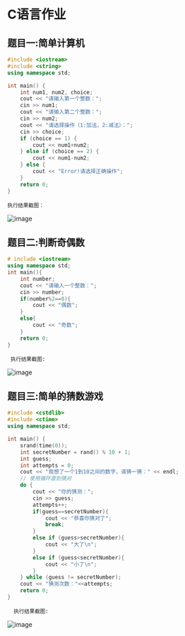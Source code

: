 # C语言作业
## 题目一:简单计算机

```cpp
#include <iostream>
#include <string>
using namespace std;

int main() {
    int num1, num2, choice;
    cout << "请输入第一个整数：";
    cin >> num1;
    cout << "请输入第二个整数：";
    cin >> num2;
    cout << "请选择操作（1:加法，2:减法）：";
    cin >> choice;
    if (choice == 1) {
        cout << num1+num2;
    } else if (choice == 2) {
        cout << num1-num2;
    } else {
        cout << "Error!请选择正确操作";
    }   
    return 0;
}
```

    执行结果截图：

![image](https://github.com/user-attachments/assets/c7fb2284-2c79-4ff6-af5a-dc35ccd2acc3)

## 题目二:判断奇偶数

```cpp
# include <iostream>
using namespace std;
int main(){
    int number;
    cout << "请输入一个整数：";
    cin >> number;
    if(number%2==0){
        cout << "偶数";
    }
    else{
        cout << "奇数";
    }
    return 0;
}
```

     执行结果截图:

![image](https://github.com/user-attachments/assets/7c6938d0-a68c-4344-9b88-c2da06b23257)

## 题目三:简单的猜数游戏

```cpp
#include <cstdlib>
#include <ctime>
using namespace std;

int main() {
    srand(time(0));
    int secretNumber = rand() % 10 + 1;
    int guess;
    int attempts = 0;
    cout << "我想了一个1到10之间的数字，请猜一猜：" << endl;
    // 使用循环直到猜对
    do {
        cout << "你的猜测：";
        cin >> guess;
        attempts++;
        if(guess==secretNumber){
            cout << "恭喜你猜对了";
            break;
        }
        else if (guess>secretNumber){
            cout << "大了\n";
        }
        else if (guess<secretNumber){
            cout << "小了\n";
        }
    } while (guess != secretNumber);
    cout << "猜测次数："<<attempts;
    return 0;
}
```

      执行结果截图:

![image](https://github.com/user-attachments/assets/aab7e213-e794-45fd-a349-b9f7888a8975)
